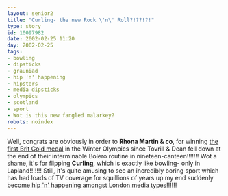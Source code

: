 ```yaml
---
layout: senior2
title: "Curling- the new Rock \'n\' Roll?!??!?!"
type: story
id: 10097982
date: 2002-02-25 11:20
day: 2002-02-25
tags:
- bowling
- dipsticks
- grauniad
- hip 'n' happening
- hipsters
- media dipsticks
- olympics
- scotland
- sport
- Wot is this new fangled malarkey?
robots: noindex
---
```


Well, congrats are obviously in order to <b>Rhona Martin &amp; co</b>, for winning <a href="http://news.bbc.co.uk/hi/english/uk/scotland/newsid_1835000/1835151.stm" title="And they're from Dunlop!!!! In Ayrshire!!!! In Scotland!!! in the UK!!!! In Europe!!! In the world!!!! In the Solar System!!!! etc">the first Brit Gold medal</a> in the Winter Olympics since Tovrill &amp; Dean fell down at the end of their interminable Bolero routine in nineteen-canteen!!!!!!! Wot a shame, it's for flipping <b>Curling</b>, which is exactly like bowling- only in Lapland!!!!!!! Still, it's quite amusing to see an incredibly boring sport which has had loads of TV coverage for squillions of years up my end suddenly <a href="http://news.bbc.co.uk/sport/hi/english/funny_old_game/newsid_1833000/1833965.stm" title="'Wots that brush for, Muriel?!?!?' To make it look like something interesting's happening, you dolts!!!!!!!!!">become hip 'n' happening amongst London media types</a>!!!!!!
<div style="clear: both;"></div>

